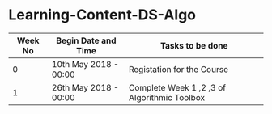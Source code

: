 # Learning-Content-DS-Algo

|Week No  |Begin Date and Time            |Tasks to be done                                 |
|---------|-------------------------------|-------------------------------------------------|
|0        |10th May 2018 - 00:00          |Registation for the Course                       |
|1        |26th May 2018 - 00:00          |Complete Week 1 ,2 ,3 of Algorithmic Toolbox     |
